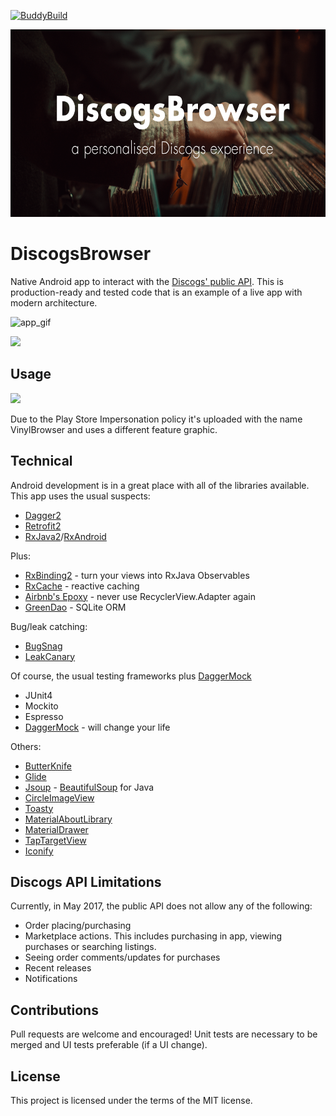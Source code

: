 [![BuddyBuild](https://dashboard.buddybuild.com/api/statusImage?appID=58ff64f23f33870001d2e016&branch=master&build=latest)](https://dashboard.buddybuild.com/apps/58ff64f23f33870001d2e016/build/latest?branch=master)

<img src="/images/featuregraphic.png" height=300/>

# DiscogsBrowser
Native Android app to interact with the [Discogs' public API](https://www.discogs.com/developers). This is production-ready and tested code that is an example of a live app with modern architecture.

![app_gif](https://media.giphy.com/media/dVWMCW4rFiyZi/giphy.gif)

<img src="/images/youtube.gif" height=400/>

## Usage

<a href="https://play.google.com/store/apps/details?id=bj.vinylbrowser"><img src="https://play.google.com/intl/en_us/badges/images/generic/en_badge_web_generic.png" height=80/></a>

Due to the Play Store Impersonation policy it's uploaded with the name VinylBrowser and uses a different feature graphic.

## Technical

Android development is in a great place with all of the libraries available. This app uses the usual suspects:
* [Dagger2](https://github.com/google/dagger)
* [Retrofit2](https://github.com/square/retrofit)
* [RxJava2](https://github.com/ReactiveX/RxJava)/[RxAndroid](https://github.com/ReactiveX/RxAndroid)

Plus:
* [RxBinding2](https://github.com/JakeWharton/RxBinding) - turn your views into RxJava Observables
* [RxCache](https://github.com/VictorAlbertos/RxCache) - reactive caching
* [Airbnb's Epoxy](https://github.com/airbnb/epoxy) - never use RecyclerView.Adapter again
* [GreenDao](https://github.com/greenrobot/greenDAO) - SQLite ORM

Bug/leak catching:
* [BugSnag](https://www.bugsnag.com/product/)
* [LeakCanary](https://github.com/square/leakcanary)

Of course, the usual testing frameworks plus [DaggerMock](https://github.com/fabioCollini/DaggerMock)
* JUnit4
* Mockito
* Espresso
* [DaggerMock](https://github.com/fabioCollini/DaggerMock) - will change your life

Others:
* [ButterKnife](https://github.com/JakeWharton/butterknife)
* [Glide](https://github.com/bumptech/glide)
* [Jsoup](https://jsoup.org/) - [BeautifulSoup](https://www.crummy.com/software/BeautifulSoup/bs4/doc/) for Java
* [CircleImageView](https://github.com/hdodenhof/CircleImageView)
* [Toasty](https://github.com/GrenderG/Toasty)
* [MaterialAboutLibrary](https://github.com/daniel-stoneuk/material-about-library)
* [MaterialDrawer](https://github.com/mikepenz/MaterialDrawer)
* [TapTargetView](https://github.com/KeepSafe/TapTargetView)
* [Iconify](https://github.com/JoanZapata/android-iconify)

## Discogs API Limitations

Currently, in May 2017, the public API does not allow any of the following:
* Order placing/purchasing
* Marketplace actions. This includes purchasing in app, viewing purchases or searching listings.
* Seeing order comments/updates for purchases
* Recent releases
* Notifications

## Contributions

Pull requests are welcome and encouraged! Unit tests are necessary to be merged and UI tests preferable (if a UI change).

## License

This project is licensed under the terms of the MIT license.
